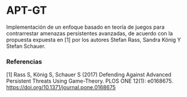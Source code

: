 # APT-GT

Implementación de un enfoque basado en teoría de juegos para contrarrestar amenazas persistentes avanzadas, de acuerdo con la propuesta expuesta en [1] por los autores Stefan Rass, Sandra König Y Stefan Schauer. 

### Referencias

[1] Rass S, König S, Schauer S (2017) Defending Against Advanced Persistent Threats Using Game-Theory. PLOS ONE 12(1): e0168675. https://doi.org/10.1371/journal.pone.0168675
